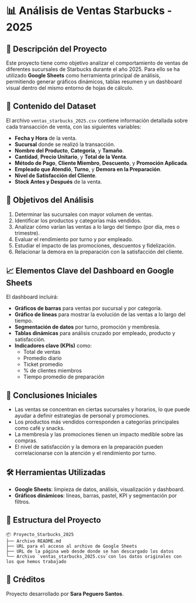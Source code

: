
# 📊 Análisis de Ventas Starbucks - 2025

## 🧾 Descripción del Proyecto

Este proyecto tiene como objetivo analizar el comportamiento de ventas de diferentes sucursales de Starbucks durante el año 2025. Para ello se ha utilizado **Google Sheets** como herramienta principal de análisis, permitiendo generar gráficos dinámicos, tablas resumen y un dashboard visual dentro del mismo entorno de hojas de cálculo.

## 📁 Contenido del Dataset

El archivo `ventas_starbucks_2025.csv` contiene información detallada sobre cada transacción de venta, con las siguientes variables:

- **Fecha y Hora** de la venta.
- **Sucursal** donde se realizó la transacción.
- **Nombre del Producto**, **Categoría**, y **Tamaño**.
- **Cantidad**, **Precio Unitario**, y **Total de la Venta**.
- **Método de Pago**, **Cliente Miembro**, **Descuento**, y **Promoción Aplicada**.
- **Empleado que Atendió**, **Turno**, y **Demora en la Preparación**.
- **Nivel de Satisfacción del Cliente**.
- **Stock Antes y Después** de la venta.

## 🎯 Objetivos del Análisis

1. Determinar las sucursales con mayor volumen de ventas.
2. Identificar los productos y categorías más vendidos.
3. Analizar cómo varían las ventas a lo largo del tiempo (por día, mes o trimestre).
4. Evaluar el rendimiento por turno y por empleado.
5. Estudiar el impacto de las promociones, descuentos y fidelización.
6. Relacionar la demora en la preparación con la satisfacción del cliente.

## 📈 Elementos Clave del Dashboard en Google Sheets

El dashboard incluirá:

- **Gráficos de barras** para ventas por sucursal y por categoría.
- **Gráfico de líneas** para mostrar la evolución de las ventas a lo largo del tiempo.
- **Segmentación de datos** por turno, promoción y membresía.
- **Tablas dinámicas** para análisis cruzado por empleado, producto y satisfacción.
- **Indicadores clave (KPIs)** como:
  - Total de ventas
  - Promedio diario
  - Ticket promedio
  - % de clientes miembros
  - Tiempo promedio de preparación

## 🧠 Conclusiones Iniciales

- Las ventas se concentran en ciertas sucursales y horarios, lo que puede ayudar a definir estrategias de personal y promociones.
- Los productos más vendidos corresponden a categorías principales como café y snacks.
- La membresía y las promociones tienen un impacto medible sobre las compras.
- El nivel de satisfacción y la demora en la preparación pueden correlacionarse con la atención y el rendimiento por turno.

## 🛠 Herramientas Utilizadas

- **Google Sheets**: limpieza de datos, análisis, visualización y dashboard.
- **Gráficos dinámicos**: líneas, barras, pastel, KPI y segmentación por filtros.

## 📂 Estructura del Proyecto

```
📦 Proyecto_Starbucks_2025
├── Archivo README.md
├── URL para el acceso al archivo de Google Sheets
├── URL de la página web desde donde se han descargado los datos
└── Archivo `ventas_starbucks_2025.csv`con los datos originales con los que hemos trabajado 
```

## 📌 Créditos

Proyecto desarrollado por **Sara Peguero Santos**.
